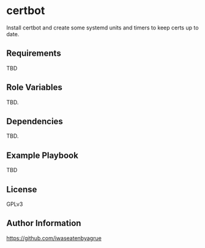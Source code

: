 certbot
=========

Install certbot and create some systemd units and timers to keep certs up to date.

Requirements
------------

TBD

Role Variables
--------------

TBD.

Dependencies
------------

TBD.

Example Playbook
----------------

TBD

License
-------

GPLv3

Author Information
------------------

https://github.com/iwaseatenbyagrue
